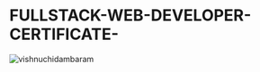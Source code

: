 # FULLSTACK-WEB-DEVELOPER-CERTIFICATE-

![vishnuchidambaram](https://github.com/user-attachments/assets/3ebc3bd3-1b1c-4861-a516-8f44ed320d35)

